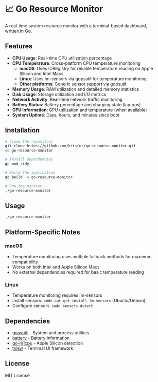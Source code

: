 # 📈 Go Resource Monitor

A real-time system resource monitor with a terminal-based dashboard, written in Go.

## Features

- **CPU Usage**: Real-time CPU utilization percentage
- **CPU Temperature**: Cross-platform CPU temperature monitoring
  - **macOS**: Uses IORegistry for reliable temperature reading on Apple Silicon and Intel Macs
  - **Linux**: Uses lm-sensors via gopsutil for temperature monitoring
  - **Other platforms**: Generic sensor support via gopsutil
- **Memory Usage**: RAM utilization and detailed memory statistics
- **Disk Usage**: Storage utilization and I/O metrics
- **Network Activity**: Real-time network traffic monitoring
- **Battery Status**: Battery percentage and charging state (laptops)
- **GPU Information**: GPU utilization and temperature (when available)
- **System Uptime**: Days, hours, and minutes since boot

## Installation

```bash
# Clone the repository
git clone https://github.com/krisfur/go-resource-monitor.git
cd go-resource-monitor

# Install dependencies
go mod tidy

# Build the application
go build -o go-resource-monitor

# Run the monitor
./go-resource-monitor
```

## Usage

```bash
./go-resource-monitor
```

## Platform-Specific Notes

### macOS
- Temperature monitoring uses multiple fallback methods for maximum compatibility
- Works on both Intel and Apple Silicon Macs
- No external dependencies required for basic temperature reading

### Linux
- Temperature monitoring requires lm-sensors
- Install sensors: `sudo apt-get install lm-sensors` (Ubuntu/Debian)
- Configure sensors: `sudo sensors-detect`

## Dependencies

- [gopsutil](https://github.com/shirou/gopsutil) - System and process utilities
- [battery](https://github.com/distatus/battery) - Battery information
- [go-m1cpu](https://github.com/shoenig/go-m1cpu) - Apple Silicon detection
- [tview](https://github.com/rivo/tview) - Terminal UI framework

## License

MIT License
